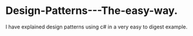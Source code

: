 # Design-Patterns---The-easy-way.
I have explained design patterns using c# in a very easy to digest example.
